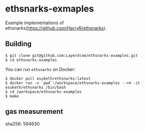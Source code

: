 # ethsnarks-exmaples
Example implementations of ethsnarks(https://github.com/HarryR/ethsnarks).

## Building
```
$ git clone git@github.com:LayerXcom/ethsnarks-examples.git
$ cd ethsnarks-examples
```

You can run `ethsnarks` on Docker:
```
$ docker pull osuketh/ethsnarks:latest
$ docker run -v `pwd`:/workspace/ethsnarks-examples --rm -it osuketh/ethsnarks /bin/bash
$ cd /workspace/ethsnarks-examples
$ make
```

## gas measurement

sha256: 594630

